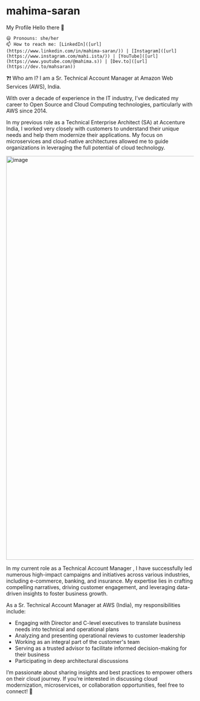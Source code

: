 # mahima-saran
My Profile
Hello there 👋

    😄 Pronouns: she/her
    📫 How to reach me: [LinkedIn]([url](https://www.linkedin.com/in/mahima-saran/)) | [Instagram]([url](https://www.instagram.com/mahi.ista/)) | [YouTube]([url](https://www.youtube.com/@mahima.s)) | [Dev.to]([url](https://dev.to/mahsaran))

❓❗️ Who am I? I am a Sr. Technical Account Manager at Amazon Web Services (AWS), India.

With over a decade of experience in the IT industry, I’ve dedicated my career to Open Source and Cloud Computing technologies, particularly with AWS since 2014.

In my previous role as a Technical Enterprise Architect (SA) at Accenture India, I worked very closely with customers to understand their unique needs and help them modernize their applications. My focus on microservices and cloud-native architectures allowed me to guide organizations in leveraging the full potential of cloud technology.

<img width="1086" alt="image" src="https://github.com/user-attachments/assets/2df7f76a-8897-4920-b78b-6ea06507a856">


In my current role as a Technical Account Manager , I have successfully led numerous high-impact campaigns and initiatives across various industries, including e-commerce, banking, and insurance. My expertise lies in crafting compelling narratives, driving customer engagement, and leveraging data-driven insights to foster business growth.

As a Sr. Technical Account Manager at AWS (India), my responsibilities include:

- Engaging with Director and C-level executives to translate business needs into technical and operational plans
- Analyzing and presenting operational reviews to customer leadership
- Working as an integral part of the customer's team
- Serving as a trusted advisor to facilitate informed decision-making for their business
- Participating in deep architectural discussions

I’m passionate about sharing insights and best practices to empower others on their cloud journey. If you’re interested in discussing cloud modernization, microservices, or collaboration opportunities, feel free to connect! 💬

